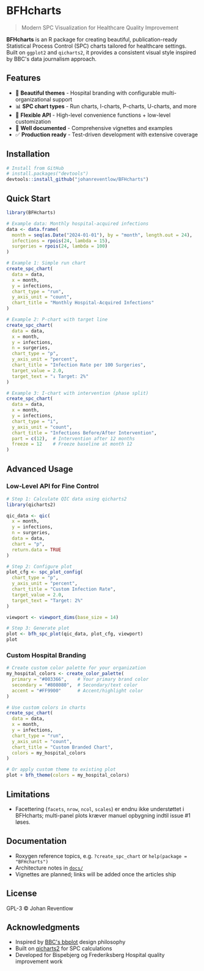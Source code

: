 # BFHcharts

> Modern SPC Visualization for Healthcare Quality Improvement

**BFHcharts** is an R package for creating beautiful, publication-ready Statistical Process Control (SPC) charts tailored for healthcare settings. Built on `ggplot2` and `qicharts2`, it provides a consistent visual style inspired by BBC's data journalism approach.

## Features

- 🎨 **Beautiful themes** - Hospital branding with configurable multi-organizational support
- 📊 **SPC chart types** - Run charts, I-charts, P-charts, U-charts, and more
- 🔧 **Flexible API** - High-level convenience functions + low-level customization
- 📖 **Well documented** - Comprehensive vignettes and examples
- ✅ **Production ready** - Test-driven development with extensive coverage

## Installation

```r
# Install from GitHub
# install.packages("devtools")
devtools::install_github("johanreventlow/BFHcharts")
```

## Quick Start

```r
library(BFHcharts)

# Example data: Monthly hospital-acquired infections
data <- data.frame(
  month = seq(as.Date("2024-01-01"), by = "month", length.out = 24),
  infections = rpois(24, lambda = 15),
  surgeries = rpois(24, lambda = 100)
)

# Example 1: Simple run chart
create_spc_chart(
  data = data,
  x = month,
  y = infections,
  chart_type = "run",
  y_axis_unit = "count",
  chart_title = "Monthly Hospital-Acquired Infections"
)

# Example 2: P-chart with target line
create_spc_chart(
  data = data,
  x = month,
  y = infections,
  n = surgeries,
  chart_type = "p",
  y_axis_unit = "percent",
  chart_title = "Infection Rate per 100 Surgeries",
  target_value = 2.0,
  target_text = "↓ Target: 2%"
)

# Example 3: I-chart with intervention (phase split)
create_spc_chart(
  data = data,
  x = month,
  y = infections,
  chart_type = "i",
  y_axis_unit = "count",
  chart_title = "Infections Before/After Intervention",
  part = c(12),  # Intervention after 12 months
  freeze = 12    # Freeze baseline at month 12
)
```

## Advanced Usage

### Low-Level API for Fine Control

```r
# Step 1: Calculate QIC data using qicharts2
library(qicharts2)

qic_data <- qic(
  x = month,
  y = infections,
  n = surgeries,
  data = data,
  chart = "p",
  return.data = TRUE
)

# Step 2: Configure plot
plot_cfg <- spc_plot_config(
  chart_type = "p",
  y_axis_unit = "percent",
  chart_title = "Custom Infection Rate",
  target_value = 2.0,
  target_text = "Target: 2%"
)

viewport <- viewport_dims(base_size = 14)

# Step 3: Generate plot
plot <- bfh_spc_plot(qic_data, plot_cfg, viewport)
plot
```

### Custom Hospital Branding

```r
# Create custom color palette for your organization
my_hospital_colors <- create_color_palette(
  primary = "#003366",    # Your primary brand color
  secondary = "#808080",  # Secondary/text color
  accent = "#FF9900"      # Accent/highlight color
)

# Use custom colors in charts
create_spc_chart(
  data = data,
  x = month,
  y = infections,
  chart_type = "run",
  y_axis_unit = "count",
  chart_title = "Custom Branded Chart",
  colors = my_hospital_colors
)

# Or apply custom theme to existing plot
plot + bfh_theme(colors = my_hospital_colors)
```

## Limitations

- Facettering (`facets`, `nrow`, `ncol`, `scales`) er endnu ikke understøttet i BFHcharts; multi-panel plots kræver manuel opbygning indtil issue #1 løses.

## Documentation

- Roxygen reference topics, e.g. `?create_spc_chart` or `help(package = "BFHcharts")`
- Architecture notes in [`docs/`](docs/DOCUMENTATION_OVERVIEW.md)
- Vignettes are planned; links will be added once the articles ship

## License

GPL-3 © Johan Reventlow

## Acknowledgments

- Inspired by [BBC's bbplot](https://github.com/bbc/bbplot) design philosophy
- Built on [qicharts2](https://github.com/anhoej/qicharts2) for SPC calculations
- Developed for Bispebjerg og Frederiksberg Hospital quality improvement work
